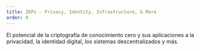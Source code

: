 ```yaml
---
title: ZKPs - Privacy, Identity, Infrastructure, & More
order: 8
---
```


El potencial de la criptografía de conocimiento cero y sus aplicaciones a la privacidad, la identidad digital, los sistemas descentralizados y más.
